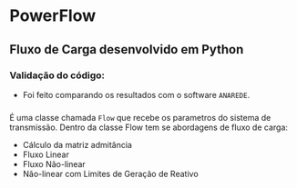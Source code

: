 # PowerFlow

## Fluxo de Carga desenvolvido em Python

### Validação do código:
- Foi feito comparando os resultados com o software `ANAREDE`.

### 
É uma classe chamada `Flow` que recebe os parametros do sistema de transmissão.
Dentro da classe Flow tem se abordagens de fluxo de carga:

- Cálculo da matriz admitância
- Fluxo Linear
- Fluxo Não-linear
- Não-linear com Limites de Geração de Reativo